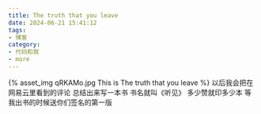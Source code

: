 ```yaml
---
title: The truth that you leave
date: 2024-06-21 15:41:12
tags:
- 博客
category:
- 代码和我
- more
---
```

{% asset_img qRKAMo.jpg This is The truth that you leave %}
以后我会把在网易云里看到的评论  总结出来写一本书 书名就叫《听见》                                          多少赞就印多少本 等我出书的时候送你们签名的第一版